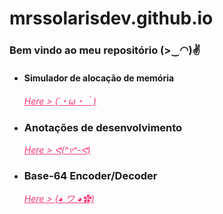 # mrssolarisdev.github.io
### Bem vindo ao meu repositório (>‿◠)✌

 * #### Simulador de alocação de memória 
    *<a href="https://mrssolarisdev.github.io/facul/SO/memaloc_sim.html" style="color:#f7347a;">Here > (´・ω・｀)</a>*
 * ### Anotações de desenvolvimento
    *<a href="https://mrssolarisdev.github.io/front_end/biblia_dev_web.html" style="color:#f7347a;">Here > ᕙ(^▿^-ᕙ)</a>*
* ### Base-64 Encoder/Decoder
    *<a href="https://mrssolarisdev.github.io/front_end/treinos_simples/encoder.html" style="color:#f7347a;">Here > (◕ ワ ◕✿)</a>*
   
  
